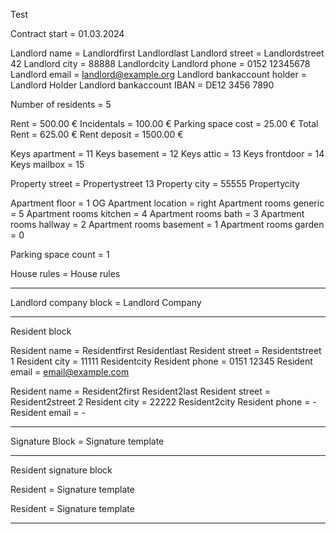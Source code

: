 Test

Contract start = 01.03.2024

Landlord name = Landlordfirst Landlordlast
Landlord street = Landlordstreet 42
Landlord city = 88888 Landlordcity
Landlord phone = 0152 12345678
Landlord email = landlord@example.org
Landlord bankaccount holder = Landlord Holder
Landlord bankaccount IBAN = DE12 3456 7890

Number of residents = 5

Rent = 500.00 €
Incidentals = 100.00 €
Parking space cost = 25.00 €
Total Rent = 625.00 €
Rent deposit = 1500.00 €

Keys apartment = 11
Keys basement = 12
Keys attic = 13
Keys frontdoor = 14
Keys mailbox = 15

Property street = Propertystreet 13
Property city = 55555 Propertycity

Apartment floor = 1 OG
Apartment location = right
Apartment rooms generic = 5
Apartment rooms kitchen = 4
Apartment rooms bath = 3
Apartment rooms hallway = 2
Apartment rooms basement = 1
Apartment rooms garden = 0

Parking space count = 1

House rules = House rules

---

Landlord company block = Landlord Company

---

Resident block

Resident name = Residentfirst Residentlast
Resident street = Residentstreet 1
Resident city = 11111 Residentcity
Resident phone = 0151 12345
Resident email = email@example.com

Resident name = Resident2first Resident2last
Resident street = Resident2street 2
Resident city = 22222 Resident2city
Resident phone = -
Resident email = -



---

Signature Block = Signature template

---

Resident signature block

Resident = Signature template

Resident = Signature template



---